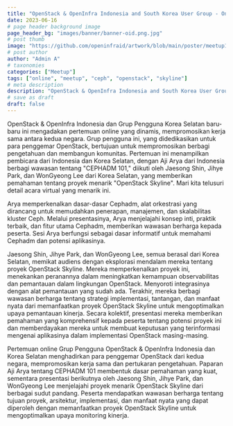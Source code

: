 ```yaml
---
title: "OpenStack & OpenInfra Indonesia and South Korea User Group - Online Meetup"
date: 2023-06-16
# page header background image
page_header_bg: "images/banner/banner-oid.png.jpg"
# post thumb
image: "https://github.com/openinfraid/artwork/blob/main/poster/meetup15-feat-korean-ug/openinfra-id-meetup-8-june-2023-landscape-rev1.jpg?raw=true"
# post author
author: "Admin A"
# taxonomies
categories: ["Meetup"]
tags: ["online", "meetup", "ceph", "openstack", "skyline"]
# meta description
description: "OpenStack & OpenInfra Indonesia and South Korea User Group - Online Meetup"
# save as draft
draft: false
---
```


OpenStack & OpenInfra Indonesia dan Grup Pengguna Korea Selatan baru-baru ini mengadakan pertemuan online yang dinamis, mempromosikan kerja sama antara kedua negara. Grup pengguna ini, yang didedikasikan untuk para penggemar OpenStack, bertujuan untuk mempromosikan berbagi pengetahuan dan membangun komunitas. Pertemuan ini menampilkan pembicara dari Indonesia dan Korea Selatan, dengan Aji Arya dari Indonesia berbagi wawasan tentang "CEPHADM 101," diikuti oleh Jaesong Shin, Jihye Park, dan WonGyeong Lee dari Korea Selatan, yang memberikan pemahaman tentang proyek menarik "OpenStack Skyline". Mari kita telusuri detail acara virtual yang menarik ini.

Arya memperkenalkan dasar-dasar Cephadm, alat orkestrasi yang dirancang untuk memudahkan penerapan, manajemen, dan skalabilitas kluster Ceph. Melalui presentasinya, Arya menjelajahi konsep inti, praktik terbaik, dan fitur utama Cephadm, memberikan wawasan berharga kepada peserta. Sesi Arya berfungsi sebagai dasar informatif untuk memahami Cephadm dan potensi aplikasinya.

Jaesong Shin, Jihye Park, dan WonGyeong Lee, semua berasal dari Korea Selatan, memikat audiens dengan eksplorasi mendalam mereka tentang proyek OpenStack Skyline. Mereka memperkenalkan proyek ini, menekankan peranannya dalam meningkatkan kemampuan observabilitas dan pemantauan dalam lingkungan OpenStack. Menyoroti integrasinya dengan alat pemantauan yang sudah ada. Terakhir, mereka berbagi wawasan berharga tentang strategi implementasi, tantangan, dan manfaat nyata dari memanfaatkan proyek OpenStack Skyline untuk mengoptimalkan upaya pemantauan kinerja. Secara kolektif, presentasi mereka memberikan pemahaman yang komprehensif kepada peserta tentang potensi proyek ini dan memberdayakan mereka untuk membuat keputusan yang terinformasi mengenai aplikasinya dalam implementasi OpenStack masing-masing.

Pertemuan online Grup Pengguna OpenStack & OpenInfra Indonesia dan Korea Selatan menghadirkan para penggemar OpenStack dari kedua negara, mempromosikan kerja sama dan pertukaran pengetahuan. Paparan Aji Arya tentang CEPHADM 101 membentuk dasar pemahaman yang kuat, sementara presentasi berikutnya oleh Jaesong Shin, Jihye Park, dan WonGyeong Lee menjelajahi proyek menarik OpenStack Skyline dari berbagai sudut pandang. Peserta mendapatkan wawasan berharga tentang tujuan proyek, arsitektur, implementasi, dan manfaat nyata yang dapat diperoleh dengan memanfaatkan proyek OpenStack Skyline untuk mengoptimalkan upaya monitoring kinerja.
